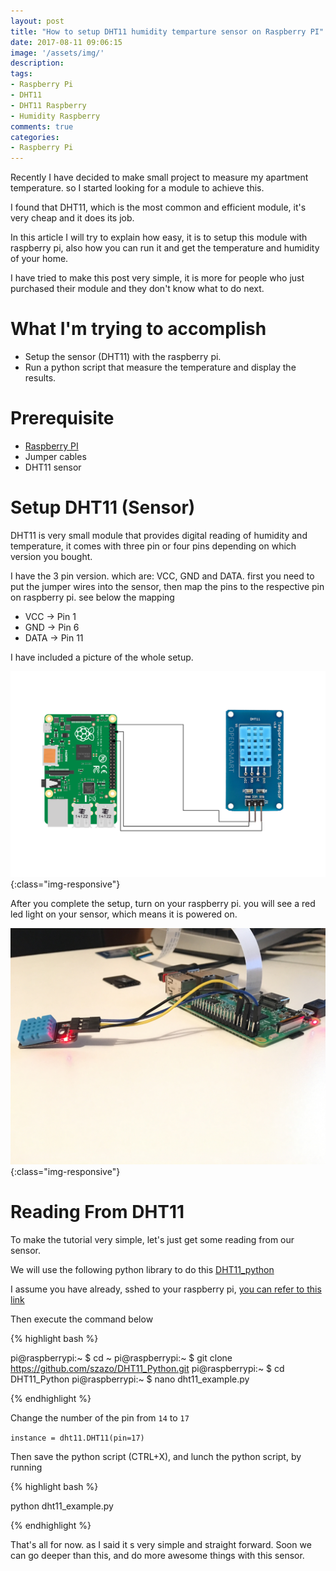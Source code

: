 ```yaml
---
layout: post
title: "How to setup DHT11 humidity temparture sensor on Raspberry PI"
date: 2017-08-11 09:06:15
image: '/assets/img/'
description:
tags:
- Raspberry Pi
- DHT11 
- DHT11 Raspberry 
- Humidity Raspberry
comments: true
categories:
- Raspberry Pi
---
```


Recently I have decided to make small project to measure my apartment temperature. so I started looking for a module to achieve this. 

I found that DHT11, which is the most common and efficient module, it's very cheap and it does its job.

In this article I will try to explain how easy, it is to setup this module with raspberry pi, also how you can run it and get the temperature and humidity of your home.

I have tried to make this post very simple, it is more for people who just purchased their module and they don't know what to do next.

# What I'm trying to accomplish

- Setup the sensor (DHT11) with the raspberry pi.
- Run a python script that measure the temperature and display the results.

# Prerequisite 

- [Raspberry PI](https://www.raspberrypi.org/products/)
- Jumper cables
- DHT11 sensor

# Setup DHT11 (Sensor)

DHT11 is very small module that provides digital reading of humidity and temperature, it comes with three pin or four pins depending on which version you bought.

I have the 3 pin version. which are: VCC, GND and DATA. first you need to put the jumper wires into the sensor, then map the pins to the respective pin on raspberry pi. see below the mapping

- VCC   ->  Pin 1
- GND   ->  Pin 6
- DATA  ->  Pin 11

I have included a picture of the whole setup.

![DHT11 Raspberry Pi Setup](/assets/img/post/raspberry/setup-dht11/setup-dht11-raspi.png){:class="img-responsive"}

After you complete the setup, turn on your raspberry pi. you will see a red led light on your sensor, which means it is powered on.

![DHT11 Raspberry Pi Setup](/assets/img/post/raspberry/setup-dht11/dht11-sensor-raspberry-pi.jpg){:class="img-responsive"}


# Reading From DHT11

To make the tutorial very simple, let's just get some reading from our sensor.

We will use the following python library to do this [DHT11_python](https://github.com/szazo/DHT11_Python.git)

I assume you have already, sshed to your raspberry pi, [you can refer to this link](http://issamben.com/how-to-install-raspbian-and-ssh-to-raspberry-pi/)

Then execute the command below

{% highlight bash %}

pi@raspberrypi:~ $ cd ~ 
pi@raspberrypi:~ $ git clone https://github.com/szazo/DHT11_Python.git
pi@raspberrypi:~ $ cd DHT11_Python
pi@raspberrypi:~ $ nano dht11_example.py

{% endhighlight %}

Change the number of the pin from `14` to `17`

`instance = dht11.DHT11(pin=17)`

Then save the python script (CTRL+X), and lunch the python script, by running

{% highlight bash %}

python dht11_example.py

{% endhighlight %}

That's all for now.  as I said it s very simple and straight forward. Soon we can go deeper than this, and do more awesome things with this sensor.